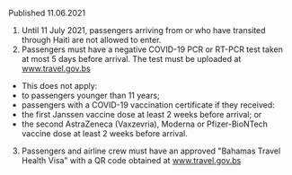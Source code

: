 Published 11.06.2021
1. Until 11 July 2021, passengers arriving from or who have transited through Haiti are not allowed to enter.
2. Passengers must have a negative COVID-19 PCR or RT-PCR test taken at most 5 days before arrival. The test must be uploaded at <a href="http://www.travel.gov.bs/">www.travel.gov.bs</a> 
- This does not apply:
- to passengers younger than 11 years;
- passengers with a COVID-19 vaccination certificate if they received: 
- the first Janssen vaccine dose at least 2 weeks before arrival; or
- the second AstraZeneca (Vaxzevria), Moderna or Pfizer-BioNTech vaccine dose at least 2 weeks before arrival.
3. Passengers and airline crew must have an approved "Bahamas Travel Health Visa" with a QR code obtained at <a href="http://www.travel.gov.bs/">www.travel.gov.bs</a> 

